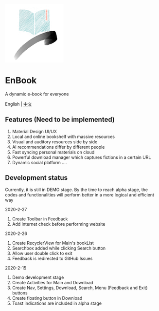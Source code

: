 ![EnBook](https://github.com/EngLearnsh/EnBook/blob/master/app/src/main/res/mipmap-xxxhdpi/logo.png)
# EnBook
A dynamic e-book for everyone

English | [中文](https://github.com/EngLearnsh/EnBook/blob/master/README_CN.md)

## Features (Need to be implemented)
1. Material Design UI/UX
2. Local and online bookshelf with massive resources
3. Visual and auditory resources side by side
4. AI recommendations differ by different people
5. Fast syncing personal materials on cloud
6. Powerful download manager which captures fictions in a certain URL
7. Dynamic social platform
....

## Development status
Currently, it is still in DEMO stage. By the time to reach alpha stage, the codes and functionalities will perform better in a more logical and efficient way

2020-2-27
1. Create Toolbar in Feedback
2. Add Internet check before performing website

2020-2-26
1. Create RecyclerView for Main's bookList
2. Searchbox added while clicking Search button
3. Allow user double click to exit
4. Feedback is redirected to GitHub Issues

2020-2-15
1. Demo development stage
2. Create Activities for Main and Download
3. Create Nav, Settings, Download, Search, Menu (Feedback and Exit) buttons
4. Create floating button in Download
5. Toast indications are included in alpha stage